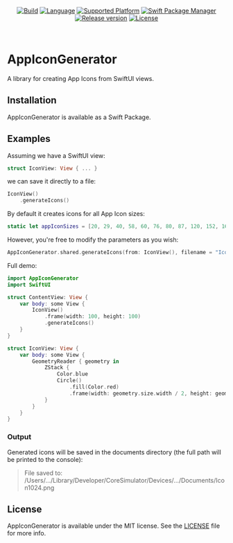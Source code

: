 <p align="center">
  <a href="https://github.com/pawello2222/AppIconGenerator"><img src="https://img.shields.io/github/workflow/status/pawello2222/AppIconGenerator/build?logo=github" alt="Build"></a>
  <a href="https://github.com/pawello2222/AppIconGenerator"><img src="https://img.shields.io/badge/language-swift-orange.svg" alt="Language"></a>
  <a href="https://github.com/pawello2222/AppIconGenerator"><img src="https://img.shields.io/badge/platform-iOS-lightgrey" alt="Supported Platform"></a>
  <a href="https://github.com/pawello2222/AppIconGenerator"><img src="https://img.shields.io/badge/SPM-compatible-brightgreen.svg" alt="Swift Package Manager"></a>
  <a href="https://github.com/pawello2222/AppIconGenerator/releases"><img src="https://img.shields.io/github/v/release/pawello2222/AppIconGenerator" alt="Release version"></a>
  <a href="https://github.com/pawello2222/AppIconGenerator/blob/main/LICENSE"><img src="https://img.shields.io/github/license/pawello2222/AppIconGenerator" alt="License"></a>
</p>
<br>

# AppIconGenerator

A library for creating App Icons from SwiftUI views.

## Installation

AppIconGenerator is available as a Swift Package.

## Examples

Assuming we have a SwiftUI view:
``` Swift
struct IconView: View { ... }
```
we can save it directly to a file:
``` Swift
IconView()
    .generateIcons()
```
By default it creates icons for all App Icon sizes:
``` Swift
static let appIconSizes = [20, 29, 40, 58, 60, 76, 80, 87, 120, 152, 167, 180, 1024]
```
However, you're free to modify the parameters as you wish:
``` Swift
AppIconGenerator.shared.generateIcons(from: IconView(), filename = "Icon", sizes = [100, 200, 300])
```
Full demo:
``` Swift
import AppIconGenerator
import SwiftUI

struct ContentView: View {
    var body: some View {
        IconView()
            .frame(width: 100, height: 100)
            .generateIcons()
    }
}

struct IconView: View {
    var body: some View {
        GeometryReader { geometry in
            ZStack {
                Color.blue
                Circle()
                    .fill(Color.red)
                    .frame(width: geometry.size.width / 2, height: geometry.size.height / 2)
            }
        }
    }
}
```

### Output

Generated icons will be saved in the documents directory (the full path will be printed to the console):

> File saved to: /Users/.../Library/Developer/CoreSimulator/Devices/.../Documents/Icon1024.png

## License

AppIconGenerator is available under the MIT license. See the [LICENSE](https://github.com/pawello2222/AppIconGenerator/blob/main/LICENSE) file for more info.
